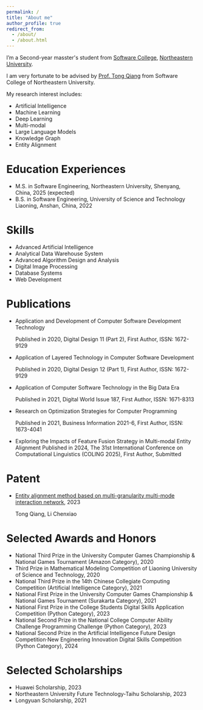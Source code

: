 ```yaml
---
permalink: /
title: "About me"
author_profile: true
redirect_from: 
  - /about/
  - /about.html
---
```

I’m a Second-year masster's student from [Software College](http://sc.neu.edu.cn/english/mainm.htm), [Northeastern University](https://www.neu.edu.cn/).

I am very fortunate to be advised by [Prof. Tong Qiang](http://faculty.neu.edu.cn/tongq/en/index.htm) from Software College of Northeastern University. 

My research interest includes:
- Artificial Intelligence
- Machine Learning
- Deep Learning
- Multi-modal
- Large Language Models
- Knowledge Graph
- Entity Alignment

Education Experiences
======
- M.S. in Software Engineering, Northeastern University, Shenyang, China, 2025 (expected)
- B.S. in Software Engineering, University of Science and Technology Liaoning, Anshan, China, 2022

Skills
======
- Advanced Artificial Intelligence
- Analytical Data Warehouse System
- Advanced Algorithm Design and Analysis
- Digital Image Processing
- Database Systems
- Web Development

Publications
======
- Application and Development of Computer Software Development Technology

  Published in 2020, Digital Design 11 (Part 2), First Author, ISSN: 1672-9129

- Application of Layered Technology in Computer Software Development 

  Published in 2020, Digital Design 12 (Part 1), First Author, ISSN: 1672-9129

- Application of Computer Software Technology in the Big Data Era

  Published in 2021, Digital World Issue 187, First Author, ISSN: 1671-8313
  
- Research on Optimization Strategies for Computer Programming

  Published in 2021, Business Information 2021-6, First Author, ISSN: 1673-4041
  
- Exploring the Impacts of Feature Fusion Strategy in Multi-modal Entity Alignment
  Published in 2024, The 31st International Conference on Computational Linguistics (COLING 2025), First Author, Submitted

Patent
======
- [Entity alignment method based on multi-granularity multi-mode interaction network](https://patents.google.com/patent/CN117573914A/en?oq=CN117573914A%2c), 2023

  Tong Qiang, Li Chenxiao

Selected Awards and Honors
======
- National Third Prize in the University Computer Games Championship & National Games Tournament (Amazon Category), 2020
- Third Prize in Mathematical Modeling Competition of Liaoning University of Science and Technology, 2020
- National Third Prize in the 14th Chinese Collegiate Computing Competition (Artificial Intelligence Category), 2021
- National First Prize in the University Computer Games Championship & National Games Tournament (Surakarta Category), 2021
- National First Prize in the College Students Digital Skills Application Competition (Python Category), 2023
- National Second Prize in the National College Computer Ability Challenge Programming Challenge (Python Category), 2023
- National Second Prize in the Artificial Intelligence Future Design Competition·New Engineering Innovation Digital Skills Competition (Python Category), 2024

Selected Scholarships
======
- Huawei Scholarship, 2023
- Northeastern University Future Technology-Taihu Scholarship, 2023
- Longyuan Scholarship, 2021
